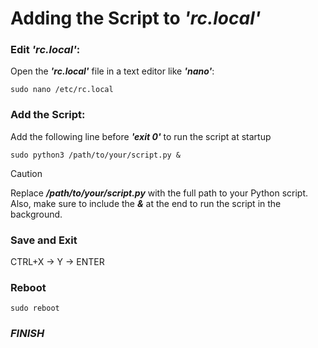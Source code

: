 # Adding the Script to <em>'rc.local'</em>

### Edit <em>'rc.local'</em>:
Open the <em><b>'rc.local'</b></em> file in a text editor like <em><b>'nano'</b></em>:
```
sudo nano /etc/rc.local
```

### Add the Script:
Add the following line before <em><b>'exit 0'</b></em> to run the script at startup
```
sudo python3 /path/to/your/script.py &
```
> [!CAUTION]
> Replace **_/path/to/your/script.py_** with the full path to your Python script. Also, make sure to include the **_&_** at the end to run the script in the background.

### Save and Exit
CTRL+X -> Y -> ENTER

### Reboot
```
sudo reboot
```

### <em>FINISH</em>
